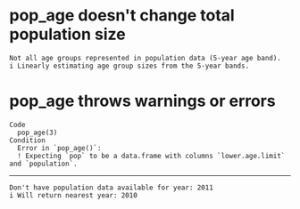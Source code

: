 # pop_age doesn't change total population size

    Not all age groups represented in population data (5-year age band).
    i Linearly estimating age group sizes from the 5-year bands.

# pop_age throws warnings or errors

    Code
      pop_age(3)
    Condition
      Error in `pop_age()`:
      ! Expecting `pop` to be a data.frame with columns `lower.age.limit` and `population`.

---

    Don't have population data available for year: 2011
    i Will return nearest year: 2010

